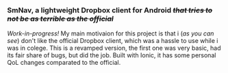 ### SmNav, a lightweight Dropbox client for Android *~~that tries to not be as terrible as the official~~*
*Work-in-progress!*
My main motivaion for this project is that i (*as you can see*) don't like the official Dropbox client, which was a hassle to use while i was in colege.
This is a revamped version, the first one was very basic, had its fair share of bugs, but did the job.
Built with Ionic, it has some personal QoL changes comparated to the official.